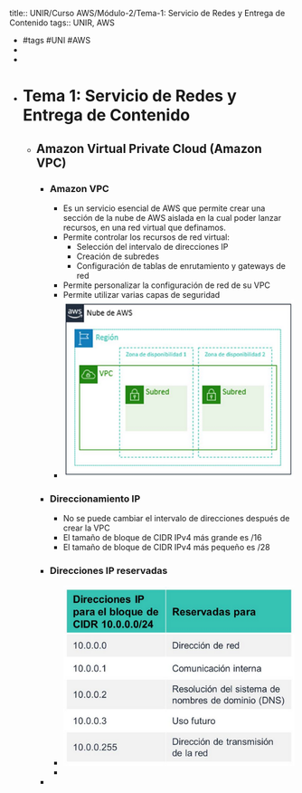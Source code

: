 title:: UNIR/Curso AWS/Módulo-2/Tema-1: Servicio de Redes y Entrega de Contenido
tags:: UNIR, AWS

- #tags #UNI #AWS
-
-
- # Tema 1: Servicio de Redes y Entrega de Contenido
	- ## Amazon Virtual Private Cloud (Amazon VPC)
		- ### Amazon VPC
			- Es un servicio esencial de AWS que permite crear una sección de la nube de AWS aislada en la cual poder lanzar recursos, en una red virtual que definamos.
			- Permite controlar los recursos de red virtual:
				- Selección del intervalo de direcciones IP
				- Creación de subredes
				- Configuración de tablas de enrutamiento y gateways de red
			- Permite personalizar la configuración de red de su VPC
			- Permite utilizar varias capas de seguridad
			- ![image.png](../assets/image_1665387573156_0.png)
		- ### Direccionamiento IP
			- No se puede cambiar el intervalo de direcciones después de crear la VPC
			- El tamaño de bloque de CIDR IPv4 más grande es /16
			- El tamaño de bloque de CIDR IPv4 más pequeño es /28
		- ### Direcciones IP reservadas
			- ![image.png](../assets/image_1665387898419_0.png)
			-
		-